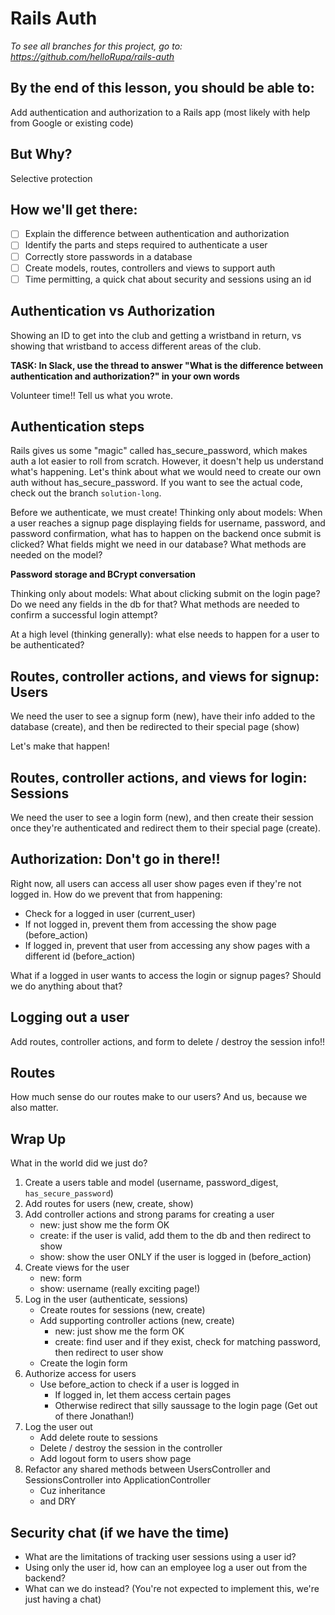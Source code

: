 # Rails Auth
*To see all branches for this project, go to: https://github.com/helloRupa/rails-auth*

## By the end of this lesson, you should be able to:
Add authentication and authorization to a Rails app (most likely with help from Google or existing code)

## But Why?
Selective protection

## How we'll get there:
- [ ] Explain the difference between authentication and authorization
- [ ] Identify the parts and steps required to authenticate a user
- [ ] Correctly store passwords in a database
- [ ] Create models, routes, controllers and views to support auth
- [ ] Time permitting, a quick chat about security and sessions using an id

## Authentication vs Authorization
Showing an ID to get into the club and getting a wristband in return, vs showing that wristband to access different areas of the club.

**TASK: In Slack, use the thread to answer "What is the difference between authentication and authorization?" in your own words**

Volunteer time!! Tell us what you wrote.

## Authentication steps
Rails gives us some "magic" called has_secure_password, which makes auth a lot easier to roll from scratch. However, it doesn't help us understand what's happening. Let's think about what we would need to create our own auth without has_secure_password. If you want to see the actual code, check out the branch `solution-long`.

Before we authenticate, we must create! Thinking only about models:
When a user reaches a signup page displaying fields for username, password, and password confirmation, what has to happen on the backend once submit is clicked? What fields might we need in our database? What methods are needed on the model?

**Password storage and BCrypt conversation**

Thinking only about models:
What about clicking submit on the login page? Do we need any fields in the db for that? What methods are needed to confirm a successful login attempt?

At a high level (thinking generally): what else needs to happen for a user to be authenticated?

## Routes, controller actions, and views for signup: Users
We need the user to see a signup form (new), have their info added to the database (create), and then be redirected to their special page (show)

Let's make that happen!

## Routes, controller actions, and views for login: Sessions
We need the user to see a login form (new), and then create their session once they're authenticated and redirect them to their special page (create).

## Authorization: Don't go in there!!
Right now, all users can access all user show pages even if they're not logged in. How do we prevent that from happening:
* Check for a logged in user (current_user)
* If not logged in, prevent them from accessing the show page (before_action)
* If logged in, prevent that user from accessing any show pages with a different id (before_action)

What if a logged in user wants to access the login or signup pages? Should we do anything about that?

## Logging out a user
Add routes, controller actions, and form to delete / destroy the session info!!

## Routes
How much sense do our routes make to our users? And us, because we also matter.

## Wrap Up
What in the world did we just do?
1. Create a users table and model (username, password_digest, `has_secure_password`)
2. Add routes for users (new, create, show)
3. Add controller actions and strong params for creating a user
    - new: just show me the form OK
    - create: if the user is valid, add them to the db and then redirect to show
    - show: show the user ONLY if the user is logged in (before_action)
4. Create views for the user
    - new: form
    - show: username (really exciting page!)
5. Log in the user (authenticate, sessions)
    - Create routes for sessions (new, create)
    - Add supporting controller actions (new, create)
        - new: just show me the form OK
        - create: find user and if they exist, check for matching password, then redirect to user show
    - Create the login form
6. Authorize access for users
    - Use before_action to check if a user is logged in
        - If logged in, let them access certain pages
        - Otherwise redirect that silly saussage to the login page (Get out of there Jonathan!)
7. Log the user out
    - Add delete route to sessions
    - Delete / destroy the session in the controller
    - Add logout form to users show page
8. Refactor any shared methods between UsersController and SessionsController into ApplicationController
    - Cuz inheritance
    - and DRY

## Security chat (if we have the time)
- What are the limitations of tracking user sessions using a user id?
- Using only the user id, how can an employee log a user out from the backend?
- What can we do instead? (You're not expected to implement this, we're just having a chat)
